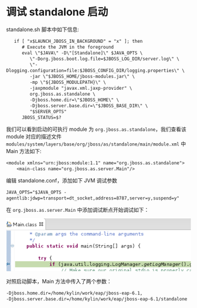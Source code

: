 # 调试 standalone 启动

standalone.sh 脚本中如下信息:

~~~
   if [ "x$LAUNCH_JBOSS_IN_BACKGROUND" = "x" ]; then
      # Execute the JVM in the foreground
      eval \"$JAVA\" -D\"[Standalone]\" $JAVA_OPTS \
         \"-Dorg.jboss.boot.log.file=$JBOSS_LOG_DIR/server.log\" \
         \"-Dlogging.configuration=file:$JBOSS_CONFIG_DIR/logging.properties\" \
         -jar \"$JBOSS_HOME/jboss-modules.jar\" \
         -mp \"${JBOSS_MODULEPATH}\" \
         -jaxpmodule "javax.xml.jaxp-provider" \
         org.jboss.as.standalone \
         -Djboss.home.dir=\"$JBOSS_HOME\" \
         -Djboss.server.base.dir=\"$JBOSS_BASE_DIR\" \
         "$SERVER_OPTS"
      JBOSS_STATUS=$?
~~~

我们可以看到启动的可执行 module 为 `org.jboss.as.standalone`，我们查看该 module 对应的描述文件 `modules/system/layers/base/org/jboss/as/standalone/main/module.xml` 中 Main 方法如下:

~~~
<module xmlns="urn:jboss:module:1.1" name="org.jboss.as.standalone">
    <main-class name="org.jboss.as.server.Main"/>
~~~

编辑 standalone.conf，添加如下 JVM 调试参数

~~~
JAVA_OPTS="$JAVA_OPTS -agentlib:jdwp=transport=dt_socket,address=8787,server=y,suspend=y"
~~~

在 `org.jboss.as.server.Main` 中添加调试断点开始调试如下：

![standalone startup main](img/standalone-start-main.png)

对照启动脚本，Main 方法中传入了两个参数：

~~~
-Djboss.home.dir=/home/kylin/work/eap/jboss-eap-6.1, 
-Djboss.server.base.dir=/home/kylin/work/eap/jboss-eap-6.1/standalone
~~~
